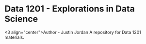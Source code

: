 # Data 1201 - Explorations in Data Science
<3 align="center">Author - Justin Jordan</h3>
A repository for Data 1201 materials.
